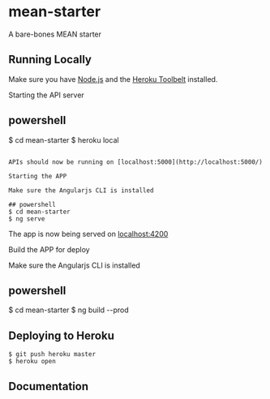 # mean-starter

A bare-bones MEAN starter

## Running Locally

Make sure you have [Node.js](http://nodejs.org/) and the [Heroku Toolbelt](https://toolbelt.heroku.com/) installed.

Starting the API server

## powershell
$ cd mean-starter
$ heroku local
```

APIs should now be running on [localhost:5000](http://localhost:5000/)

Starting the APP

Make sure the Angularjs CLI is installed

## powershell
$ cd mean-starter
$ ng serve
```

The app is now being served on [localhost:4200](http://localhost:4200/)

Build the APP for deploy

Make sure the Angularjs CLI is installed

## powershell
$ cd mean-starter
$ ng build --prod

## Deploying to Heroku

```
$ git push heroku master
$ heroku open
```

## Documentation
